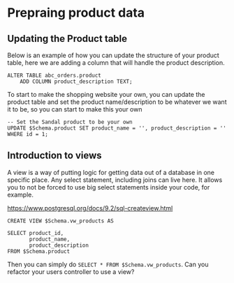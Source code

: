 # Prepraing product data

## Updating the Product table

Below is an example of how you can update the structure of your product table, here we are adding a column that will handle the product description.

```
ALTER TABLE abc_orders.product
    ADD COLUMN product_description TEXT;
```

To start to make the shopping website your own, you can update the product table and set the product name/description to be whatever we want it to be, so you can start to make this your own

```
-- Set the Sandal product to be your own
UPDATE $Schema.product SET product_name = '', product_description = '' WHERE id = 1;
```

## Introduction to views

A view is a way of putting logic for getting data out of a database in one specific place. Any select statement, including joins can live here. It allows you to not be forced to use big select statements inside your code, for example.

https://www.postgresql.org/docs/9.2/sql-createview.html

```
CREATE VIEW $Schema.vw_products AS

SELECT product_id,
       product_name,
       product_description
FROM $Schema.product
```

Then you can simply do `SELECT * FROM $Schema.vw_products`. Can you refactor your users controller to use a view?
